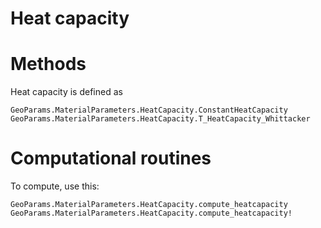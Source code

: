 # Heat capacity

# Methods
Heat capacity is defined as 
```@docs
GeoParams.MaterialParameters.HeatCapacity.ConstantHeatCapacity
GeoParams.MaterialParameters.HeatCapacity.T_HeatCapacity_Whittacker
```
# Computational routines
To compute, use this:
```@docs
GeoParams.MaterialParameters.HeatCapacity.compute_heatcapacity
GeoParams.MaterialParameters.HeatCapacity.compute_heatcapacity!
```
